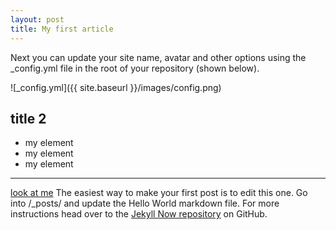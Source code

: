 ```yaml
---
layout: post
title: My first article
---
```


Next you can update your site name, avatar and other options using the _config.yml file in the root of your repository (shown below).

![_config.yml]({{ site.baseurl }}/images/config.png)
 
## title 2
 
- my element
- my element
- my element

<hr/>

[look at me](https://vk.com/gayane_bet)
The easiest way to make your first post is to edit this one. Go into /_posts/ and update the Hello World markdown file. For more instructions head over to the [Jekyll Now repository](https://github.com/barryclark/jekyll-now) on GitHub.
